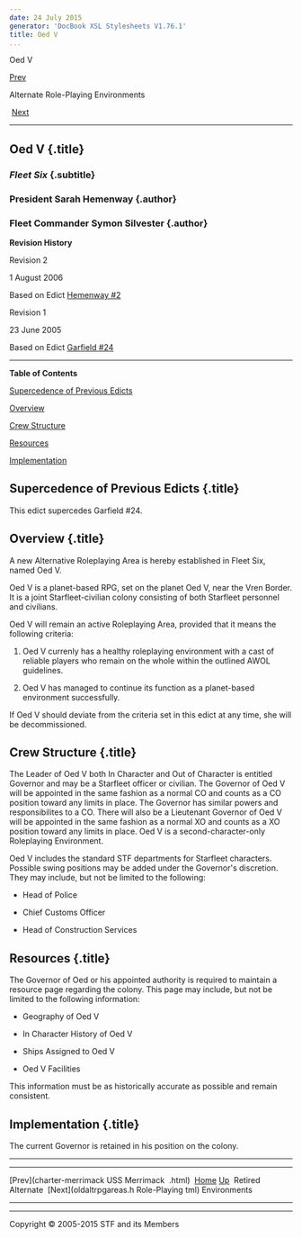 ```yaml
---
date: 24 July 2015
generator: 'DocBook XSL Stylesheets V1.76.1'
title: Oed V
...
```


Oed V

[Prev](charter-merrimack.html) 

Alternate Role-Playing Environments

 [Next](oldaltrpgareas.html)

* * * * *

Oed V {.title}
-----

### *Fleet Six* {.subtitle}

### President Sarah Hemenway {.author}

### Fleet Commander Symon Silvester {.author}

**Revision History**

Revision 2

1 August 2006

Based on Edict [Hemenway
\#2](http://www.star-fleet.com/prez/edicts/hemenway/#e2)

Revision 1

23 June 2005

Based on Edict [Garfield
\#24](http://www.star-fleet.com/prez/edicts/garfield/#e24)

* * * * *

**Table of Contents**

[Supercedence of Previous Edicts](charter-oed_v.html#idp140478693363680)

[Overview](charter-oed_v.html#idp140478693364976)

[Crew Structure](charter-oed_v.html#idp140478693369616)

[Resources](charter-oed_v.html#idp140478693374080)

[Implementation](charter-oed_v.html#idp140478693378656)

Supercedence of Previous Edicts {.title}
-------------------------------

This edict supercedes Garfield \#24.

Overview {.title}
--------

A new Alternative Roleplaying Area is hereby established in Fleet Six,
named Oed V.

Oed V is a planet-based RPG, set on the planet Oed V, near the Vren
Border. It is a joint Starfleet-civilian colony consisting of both
Starfleet personnel and civilians.

Oed V will remain an active Roleplaying Area, provided that it means the
following criteria:

1.  Oed V currenly has a healthy roleplaying environment with a cast of
    reliable players who remain on the whole within the outlined AWOL
    guidelines.

2.  Oed V has managed to continue its function as a planet-based
    environment successfully.

If Oed V should deviate from the criteria set in this edict at any time,
she will be decommissioned.

Crew Structure {.title}
--------------

The Leader of Oed V both In Character and Out of Character is entitled
Governor and may be a Starfleet officer or civilian. The Governor of Oed
V will be appointed in the same fashion as a normal CO and counts as a
CO position toward any limits in place. The Governor has similar powers
and responsibilites to a CO. There will also be a Lieutenant Governor of
Oed V will be appointed in the same fashion as a normal XO and counts as
a XO position toward any limits in place. Oed V is a
second-character-only Roleplaying Environment.

Oed V includes the standard STF departments for Starfleet characters.
Possible swing positions may be added under the Governor's discretion.
They may include, but not be limited to the following:

-   Head of Police

-   Chief Customs Officer

-   Head of Construction Services

Resources {.title}
---------

The Governor of Oed or his appointed authority is required to maintain a
resource page regarding the colony. This page may include, but not be
limited to the following information:

-   Geography of Oed V

-   In Character History of Oed V

-   Ships Assigned to Oed V

-   Oed V Facilities

This information must be as historically accurate as possible and remain
consistent.

Implementation {.title}
--------------

The current Governor is retained in his position on the colony.

* * * * *

  ------------------------ ------------------------ ------------------------
  [Prev](charter-merrimack USS Merrimack 
  .html)                   [Home](../index.html)
  [Up](altrpgareas.html)    Retired Alternate
   [Next](oldaltrpgareas.h Role-Playing
  tml)                     Environments
  ------------------------ ------------------------ ------------------------

* * * * *

Copyright © 2005-2015 STF and its Members

